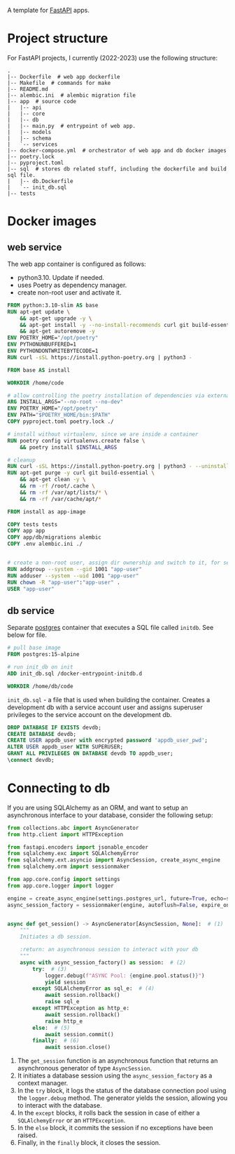 A template for [FastAPI](fastapi.md) apps.

# Project structure

For FastAPI projects, I currently (2022-2023) use the following structure:

```shell
.
|-- Dockerfile  # web app dockerfile
|-- Makefile  # commands for make
|-- README.md
|-- alembic.ini  # alembic migration file
|-- app  # source code
|   |-- api
|   |-- core
|   |-- db
|   |-- main.py  # entrypoint of web app.
|   |-- models
|   |-- schema
|   `-- services
|-- docker-compose.yml  # orchestrator of web app and db docker images
|-- poetry.lock
|-- pyproject.toml
|-- sql  # stores db related stuff, including the dockerfile and build sql file.
|   |-- db.Dockerfile
|   `-- init_db.sql
|-- tests
```

# Docker images

## web service

The web app container is configured as follows:

* python3.10. Update if needed.
* uses Poetry as dependency manager.
* create non-root user and activate it.

```dockerfile
FROM python:3.10-slim AS base
RUN apt-get update \
    && apt-get upgrade -y \
    && apt-get install -y --no-install-recommends curl git build-essential \
    && apt-get autoremove -y
ENV POETRY_HOME="/opt/poetry"
ENV PYTHONUNBUFFERED=1
ENV PYTHONDONTWRITEBYTECODE=1
RUN curl -sSL https://install.python-poetry.org | python3 -

FROM base AS install

WORKDIR /home/code

# allow controlling the poetry installation of dependencies via external args
ARG INSTALL_ARGS="--no-root --no-dev"
ENV POETRY_HOME="/opt/poetry"
ENV PATH="$POETRY_HOME/bin:$PATH"
COPY pyproject.toml poetry.lock ./

# install without virtualenv, since we are inside a container
RUN poetry config virtualenvs.create false \
    && poetry install $INSTALL_ARGS

# cleanup
RUN curl -sSL https://install.python-poetry.org | python3 - --uninstall
RUN apt-get purge -y curl git build-essential \
    && apt-get clean -y \
    && rm -rf /root/.cache \
    && rm -rf /var/apt/lists/* \
    && rm -rf /var/cache/apt/*

FROM install as app-image

COPY tests tests
COPY app app
COPY app/db/migrations alembic
COPY .env alembic.ini ./


# create a non-root user, assign dir ownership and switch to it, for sec purposes.
RUN addgroup --system --gid 1001 "app-user"
RUN adduser --system --uid 1001 "app-user"
RUN chown -R "app-user":"app-user" .
USER "app-user"
```

## db service

Separate [postgres](pg.md) container that executes a SQL file called `initdb`. See below for file.

```dockerfile
# pull base image
FROM postgres:15-alpine

# run init_db on init
ADD init_db.sql /docker-entrypoint-initdb.d

WORKDIR /home/db/code
```

`init_db.sql` - a file that is used when building the container. Creates a development db with a service account
user and assigns superuser privileges to the service account on the development db.

```sql
DROP DATABASE IF EXISTS devdb;
CREATE DATABASE devdb;
CREATE USER appdb_user with encrypted password 'appdb_user_pwd';
ALTER USER appdb_user WITH SUPERUSER;
GRANT ALL PRIVILEGES ON DATABASE devdb TO appdb_user;
\connect devdb;
```

# Connecting to db

If you are using SQLAlchemy as an ORM, and want to setup an asynchronous interface to your database, consider the
following setup:

```python
from collections.abc import AsyncGenerator
from http.client import HTTPException

from fastapi.encoders import jsonable_encoder
from sqlalchemy.exc import SQLAlchemyError
from sqlalchemy.ext.asyncio import AsyncSession, create_async_engine
from sqlalchemy.orm import sessionmaker

from app.core.config import settings
from app.core.logger import logger

engine = create_async_engine(settings.postgres_url, future=True, echo=settings.debug, json_serializer=jsonable_encoder)
async_session_factory = sessionmaker(engine, autoflush=False, expire_on_commit=False, class_=AsyncSession)


async def get_session() -> AsyncGenerator[AsyncSession, None]:  # (1)
    """
    Initiates a db session.

    :return: an asynchronous session to interact with your db
    """
    async with async_session_factory() as session:  # (2)
        try:  # (3)
            logger.debug(f"ASYNC Pool: {engine.pool.status()}")
            yield session
        except SQLAlchemyError as sql_e:  # (4)
            await session.rollback()
            raise sql_e
        except HTTPException as http_e:
            await session.rollback()
            raise http_e
        else:  # (5)
            await session.commit()
        finally:  # (6)
            await session.close()

```

1. The `get_session` function is an asynchronous function that returns an asynchronous generator of type `AsyncSession`.
2. It initiates a database session using the `async_session_factory` as a context manager.
3. In the `try` block, it logs the status of the database connection pool using the `logger.debug` method. The generator
   yields the session, allowing you to interact with the database.
4. In the `except` blocks, it rolls back the session in case of either a `SQLAlchemyError` or an `HTTPException`.
5. In the `else` block, it commits the session if no exceptions have been raised.
6. Finally, in the `finally` block, it closes the session.
